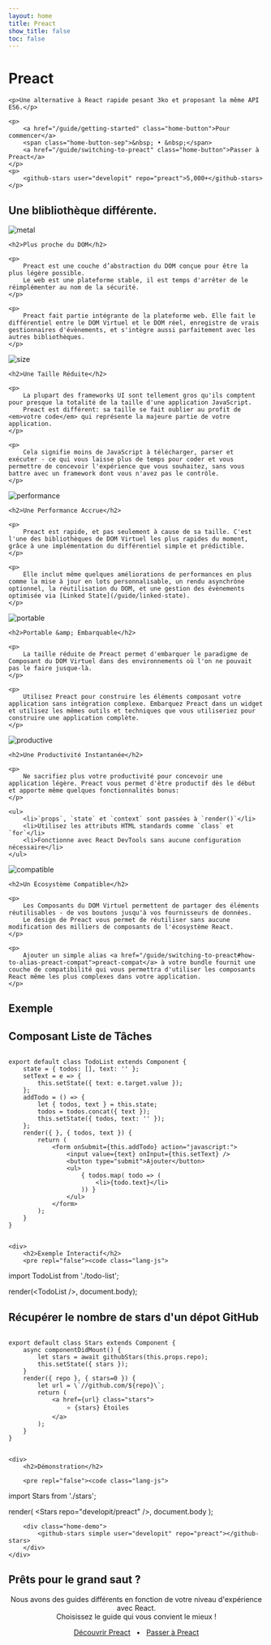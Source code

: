 ```yaml
---
layout: home
title: Preact
show_title: false
toc: false
---
```



<jumbotron>
    <h1>
        <logo height="1.5em" title="Preact" text>Preact</logo>
    </h1>

    <p>Une alternative à React rapide pesant 3ko et proposant la même API ES6.</p>

    <p>
        <a href="/guide/getting-started" class="home-button">Pour commencer</a>
        <span class="home-button-sep">&nbsp; • &nbsp;</span>
        <a href="/guide/switching-to-preact" class="home-button">Passer à Preact</a>
    </p>
    <p>
        <github-stars user="developit" repo="preact">5,000+</github-stars>
    </p>
</jumbotron>


<section class="home-top">
    <h1>Une blibliothèque différente.</h1>
</section>


<section class="home-section">
    <img src="/assets/home/metal.svg" alt="metal">

    <h2>Plus proche du DOM</h2>
    
    <p>
        Preact est une couche d’abstraction du DOM conçue pour être la plus légère possible.
        Le web est une plateforme stable, il est temps d'arrêter de le réimplémenter au nom de la sécurité.
    </p>

    <p>
        Preact fait partie intégrante de la plateforme web. Elle fait le différentiel entre le DOM Virtuel et le DOM réel, enregistre de vrais gestionnaires d'évènements, et s'intègre aussi parfaitement avec les autres bibliothèques.
    </p>
</section>


<section class="home-section">
    <img src="/assets/home/size.svg" alt="size">

    <h2>Une Taille Réduite</h2>
    
    <p>
        La plupart des frameworks UI sont tellement gros qu'ils comptent pour presque la totalité de la taille d'une application JavaScript.
        Preact est différent: sa taille se fait oublier au profit de <em>votre code</em> qui représente la majeure partie de votre application.
    </p>
    
    <p>
        Cela signifie moins de JavaScript à télécharger, parser et exécuter - ce qui vous laisse plus de temps pour coder et vous permettre de concevoir l'expérience que vous souhaitez, sans vous battre avec un framework dont vous n'avez pas le contrôle.
    </p>
</section>


<section class="home-section">
    <img src="/assets/home/performance.svg" alt="performance">

    <h2>Une Performance Accrue</h2>
    
    <p>
        Preact est rapide, et pas seulement à cause de sa taille. C'est l'une des bibliothèques de DOM Virtuel les plus rapides du moment, grâce à une implémentation du différentiel simple et prédictible.
    </p>
    
    <p>
        Elle inclut même quelques améliorations de performances en plus comme la mise à jour en lots personnalisable, un rendu asynchrône optionnel, la réutilisation du DOM, et une gestion des évènements optimisée via [Linked State](/guide/linked-state).
    </p>
</section>


<section class="home-section">
    <img src="/assets/home/portable.svg" alt="portable">

    <h2>Portable &amp; Embarquable</h2>
    
    <p>
        La taille réduite de Preact permet d'embarquer le paradigme de Composant du DOM Virtuel dans des environnements où l'on ne pouvait pas le faire jusque-là.
    </p>
    
    <p>
        Utilisez Preact pour construire les éléments composant votre application sans intégration complexe. Embarquez Preact dans un widget et utilisez les mêmes outils et techniques que vous utiliseriez pour construire une application complète.
    </p>
</section>


<section class="home-section">
    <img src="/assets/home/productive.svg" alt="productive">

    <h2>Une Productivité Instantanée</h2>
    
    <p>
        Ne sacrifiez plus votre productivité pour concevoir une application légère. Preact vous permet d'être productif dès le début et apporte même quelques fonctionnalités bonus:
    </p>
    
    <ul>
        <li>`props`, `state` et `context` sont passées à `render()`</li>
        <li>Utilisez les attributs HTML standards comme `class` et `for`</li>
        <li>Fonctionne avec React DevTools sans aucune configuration nécessaire</li>
    </ul>
</section>


<section class="home-section">
    <img src="/assets/home/compatible.svg" alt="compatible">

    <h2>Un Écosystème Compatible</h2>
    
    <p>
        Les Composants du DOM Virtuel permettent de partager des éléments réutilisables - de vos boutons jusqu'à vos fournisseurs de données.
        Le design de Preact vous permet de réutiliser sans aucune modification des milliers de composants de l'écosystème React.
    </p>
    
    <p>
        Ajouter un simple alias <a href="/guide/switching-to-preact#how-to-alias-preact-compat">preact-compat</a> à votre bundle fournit une couche de compatibilité qui vous permettra d'utiliser les composants React même les plus complexes dans votre application.
    </p>
</section>


<section class="home-top">
    <h1>Exemple</h1>
</section>


<section class="home-split">
    <div>
        <h2>Composant Liste de Tâches</h2>
        <pre><code class="lang-js">
export default class TodoList extends Component {
    state = { todos: [], text: '' };
    setText = e =&gt; {
        this.setState({ text: e.target.value });
    };
    addTodo = () =&gt; {
        let { todos, text } = this.state;
        todos = todos.concat({ text });
        this.setState({ todos, text: '' });
    };
    render({ }, { todos, text }) {
        return (
            &lt;form onSubmit={this.addTodo} action="javascript:"&gt;
                &lt;input value={text} onInput={this.setText} /&gt;
                &lt;button type="submit"&gt;Ajouter&lt;/button&gt;
                &lt;ul&gt;
                    { todos.map( todo =&gt; (
                        &lt;li&gt;{todo.text}&lt;/li&gt;
                    )) }
                &lt;/ul&gt;
            &lt;/form&gt;
        );
    }
}
        </code></pre>
    </div>
    
    <div>
        <h2>Exemple Interactif</h2>
        <pre repl="false"><code class="lang-js">
import TodoList from './todo-list';

render(&lt;TodoList /&gt;, document.body);
        </code></pre>
        <div class="home-demo">
            <todo-list></todo-list>
        </div>
    </div>
</section>


<section class="home-split">
    <div>
        <h2>Récupérer le nombre de stars d'un dépot GitHub</h2>
        <pre><code class="lang-js">
export default class Stars extends Component {
    async componentDidMount() {
        let stars = await githubStars(this.props.repo);
        this.setState({ stars });
    }
    render({ repo }, { stars=0 }) {
        let url = \`//github.com/${repo}\`;
        return (
            &lt;a href={url} class="stars"&gt;
                ⭐️ {stars} Étoiles
            &lt;/a&gt;
        );
    }
}
        </code></pre>
    </div>
    
    <div>
        <h2>Démonstration</h2>
        
        <pre repl="false"><code class="lang-js">
import Stars from './stars';

render(
    &lt;Stars repo="developit/preact" /&gt;,
    document.body
);
        </code></pre>
       
        <div class="home-demo">
            <github-stars simple user="developit" repo="preact"></github-stars>
        </div>
    </div>
</section>


<section class="home-top">
    <h1>Prêts pour le grand saut ?</h1>
</section>


<section style="text-align:center;">
    <p>
        Nous avons des guides différents en fonction de votre niveau d'expérience avec React.
        <br>
        Choisissez le guide qui vous convient le mieux !
    </p>
    <p>
        <a href="/guide/getting-started" class="home-button">Découvrir Preact</a>
        <span class="home-button-sep">&nbsp; • &nbsp;</span>
        <a href="/guide/switching-to-preact" class="home-button">Passer à Preact</a>
    </p>
</section>
